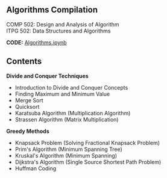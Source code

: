 ## Algorithms Compilation
COMP 502: Design and Analysis of Algorithm  
ITPG 502: Data Structures and Algorithms  

**CODE:** [Algorithms.ipynb](Algorithms.ipynb)

## Contents
**Divide and Conquer Techniques**  
- Introduction to Divide and Conquer Concepts
- Finding Maximum and Minimum Value
- Merge Sort
- Quicksort
- Karatsuba Algorithm (Multiplication Algorithm)
- Strassen Algorithm (Matrix Multiplication)

**Greedy Methods**
- Knapsack Problem (Solving Fractional Knapsack Problem)
- Prim's Algorithm (Minimum Spanning Tree)
- Kruskal's Algorithm (Minimum Spanning)
- Dijkstra's Algorithm (Single Source Shortest Path Problem)
- Huffman Coding

